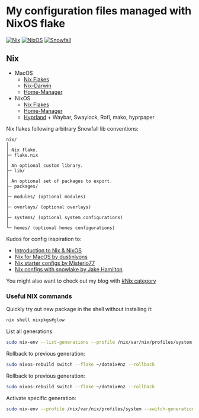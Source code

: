 # My configuration files managed with NixOS flake

[![Nix](https://img.shields.io/badge/NIX-5277C3.svg?style=for-the-badge&logo=NixOS&logoColor=white)](https://builtwithnix.org/)
[![NixOS](https://img.shields.io/badge/NIXOS-5277C3.svg?style=for-the-badge&logo=NixOS&logoColor=white)](https://nixos.org/)
[![Snowfall](https://img.shields.io/static/v1?logoColor=d8dee9&label=Built%20With&labelColor=5e81ac&message=Snowfall&color=d8dee9&style=for-the-badge)](https://github.com/snowfallorg/lib)

## Nix

- MacOS
  - [Nix Flakes](https://nixos.wiki/wiki/Flakes)
  - [Nix-Darwin](https://github.com/LnL7/nix-darwin)
  - [Home-Manager](https://nix-community.github.io/home-manager/)
- NixOS
  - [Nix Flakes](https://nixos.wiki/wiki/Flakes)
  - [Home-Manager](https://nix-community.github.io/home-manager/)
  - [Hyprland](https://wiki.hyprland.org) + Waybar, Swaylock, Rofi, mako, hyprpaper

Nix flakes following arbitrary Snowfall lib conventions:

```text
nix/
│
│ Nix flake.
├─ flake.nix
│
│ An optional custom library.
├─ lib/
│
│ An optional set of packages to export.
├─ packages/
│
├─ modules/ (optional modules)
│
├─ overlays/ (optional overlays)
│
├─ systems/ (optional system configurations)
│
└─ homes/ (optional homes configurations)
```

Kudos for config inspiration to:

- [Introduction to Nix & NixOS](https://nixos-and-flakes.thiscute.world/introduction/)
- [Nix for MacOS by dustinlyons](https://github.com/dustinlyons/nixos-config)
- [Nix starter configs by Misterio77](https://github.com/Misterio76/nix-starter-configs)
- [Nix configs with snowlake by Jake Hamilton](https://github.com/jakehamilton/config)

You might also want to check out my blog with [#Nix category](https://sbulav.github.io/categories/#nix)

### Useful NIX commands

Quickly try out new package in the shell without installing it:

```sh
nix shell nixpkgs#glow
```

List all generations:

```sh
sudo nix-env --list-generations --profile /nix/var/nix/profiles/system
```

Rollback to previous generation:

```sh
sudo nixos-rebuild switch --flake ~/dotnix#nz --rollback
```

Rollback to previous generation:

```sh
sudo nixos-rebuild switch --flake ~/dotnix#nz --rollback
```

Activate specific generation:

```sh
sudo nix-env --profile /nix/var/nix/profiles/system --switch-generation 210
```
